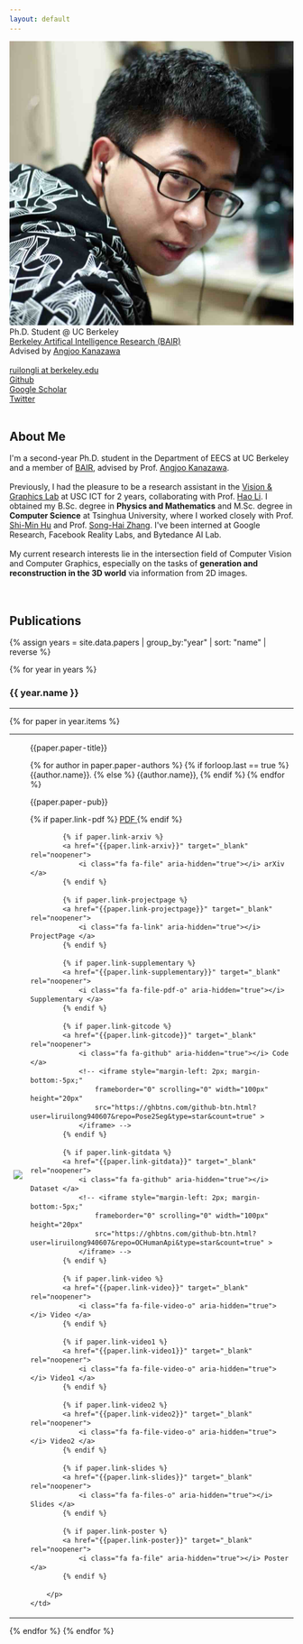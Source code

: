 ```yaml
---
layout: default
---
```


<tr>
    <td><img class="profile-picture" src="files/photo.jpg"></td>
    <td><div class="profile-doc">
		Ph.D. Student @ UC Berkeley<br> 
		<a href="{{site.webs.BAIR}}" target="_blank" rel="noopener">Berkeley Artifical Intelligence Research (BAIR)</a> <br>
		Advised by <a href="{{site.webs.Angjoo_Kanazawa}}" target="_blank" rel="noopener">Angjoo Kanazawa</a><br> 
		<br> 
		<a href="mailto:ruilongl@usc.edu">
			<i class="fa fa-envelope" aria-hidden="true"></i> ruilongli at berkeley.edu </a> <br> 
		<a href="https://github.com/liruilong940607">
			<i class="fa fa-github" aria-hidden="true"></i> Github </a> <br> 
		<a href="https://scholar.google.com/citations?user=Pz8G-koAAAAJ&hl=en">
			<i class="fa fa-google" aria-hidden="true"></i> Google Scholar </a> <br> 
		<!-- <a href="https://www.linkedin.com/in/ruilong-li-26b577172/">
			<i class="fa fa-linkedin" aria-hidden="true"></i> LinkedIn </a> <br>  -->
		<a href="https://twitter.com/ruilong_li">
			<i class="fa fa-twitter" aria-hidden="true"></i> Twitter </a> <br> 
	</div></td>
</tr>


<br> 


## About Me

<p>
I'm a second-year Ph.D. student in the Department of EECS at UC Berkeley and a member of <a href="{{site.webs.BAIR}}" target="_blank" rel="noopener">BAIR</a>, advised by Prof. <a href="{{site.webs.Angjoo_Kanazawa}}" target="_blank" rel="noopener">Angjoo Kanazawa</a>. 
<br> <br> 
Previously, I had the pleasure to be a research assistant in the <a href="{{site.webs.VGL}}" target="_blank" rel="noopener">Vision &amp; Graphics Lab</a> at USC ICT for 2 years, collaborating with Prof. <a href="{{site.webs.Hao_Li}}" target="_blank" rel="noopener">Hao Li</a>. I obtained my B.Sc. degree in <b>Physics and Mathematics</b> and M.Sc. degree in <b>Computer Science</b> at Tsinghua University, where I worked closely with Prof.  <a href="{{site.webs.Shi-Min_Hu}}" target="_blank" rel="noopener">Shi-Min Hu</a> and Prof. <a href="{{site.webs.Song-Hai_Zhang}}" target="_blank" rel="noopener">Song-Hai Zhang</a>. I've been interned at Google Research, Facebook Reality Labs, and Bytedance AI Lab.
<br> <br> 
My current research interests lie in the intersection field of Computer Vision and Computer Graphics, especially on the tasks of <b>generation and reconstruction in the 3D world</b> via information from 2D images. 
<br> <br> 

<br>
</p>

## Publications

{% assign years = site.data.papers | group_by:"year" | sort: "name" | reverse %}

{% for year in years %}

### {{ year.name }}	
---

{% for paper in year.items %}
<table class="paper-list">
  <tr>
    <td><img class="paper-logo" src="{{paper.paper-logo}}"></td>
    <td>
		<p class="paper-title">{{paper.paper-title}}</p>  
		<p class="paper-authors">
			{% for author in paper.paper-authors %}
				{% if forloop.last == true %}
					{{author.name}}.
				{% else %}
					{{author.name}},
				{% endif %}
			{% endfor %}
		</p>
		<p class="paper-pub">{{paper.paper-pub}}</p>
		<p class="paper-links">
			{% if paper.link-pdf %}
			<a href="{{paper.link-pdf}}" target="_blank" rel="noopener">
				<i class="fa fa-file-pdf-o" aria-hidden="true"></i> PDF </a>
			{% endif %}

			{% if paper.link-arxiv %}
			<a href="{{paper.link-arxiv}}" target="_blank" rel="noopener">
				<i class="fa fa-file" aria-hidden="true"></i> arXiv </a> 
			{% endif %}

			{% if paper.link-projectpage %}
			<a href="{{paper.link-projectpage}}" target="_blank" rel="noopener">
				<i class="fa fa-link" aria-hidden="true"></i> ProjectPage </a>  
			{% endif %}

			{% if paper.link-supplementary %}
			<a href="{{paper.link-supplementary}}" target="_blank" rel="noopener">
				<i class="fa fa-file-pdf-o" aria-hidden="true"></i> Supplementary </a>  
			{% endif %}

			{% if paper.link-gitcode %}
			<a href="{{paper.link-gitcode}}" target="_blank" rel="noopener">
				<i class="fa fa-github" aria-hidden="true"></i> Code </a>  
				<!-- <iframe style="margin-left: 2px; margin-bottom:-5px;" 
					frameborder="0" scrolling="0" width="100px" height="20px"
	                src="https://ghbtns.com/github-btn.html?user=liruilong940607&repo=Pose2Seg&type=star&count=true" >
	        	</iframe> -->
	        {% endif %}

	        {% if paper.link-gitdata %}
			<a href="{{paper.link-gitdata}}" target="_blank" rel="noopener">
				<i class="fa fa-github" aria-hidden="true"></i> Dataset </a> 
				<!-- <iframe style="margin-left: 2px; margin-bottom:-5px;" 
					frameborder="0" scrolling="0" width="100px" height="20px"
	                src="https://ghbtns.com/github-btn.html?user=liruilong940607&repo=OCHumanApi&type=star&count=true" >
	        	</iframe> -->
	        {% endif %}

	        {% if paper.link-video %}
	        <a href="{{paper.link-video}}" target="_blank" rel="noopener">
				<i class="fa fa-file-video-o" aria-hidden="true"></i> Video </a> 
			{% endif %}

			{% if paper.link-video1 %}
	        <a href="{{paper.link-video1}}" target="_blank" rel="noopener">
				<i class="fa fa-file-video-o" aria-hidden="true"></i> Video1 </a> 
			{% endif %}

			{% if paper.link-video2 %}
	        <a href="{{paper.link-video2}}" target="_blank" rel="noopener">
				<i class="fa fa-file-video-o" aria-hidden="true"></i> Video2 </a> 
			{% endif %}

			{% if paper.link-slides %}
	        <a href="{{paper.link-slides}}" target="_blank" rel="noopener">
				<i class="fa fa-files-o" aria-hidden="true"></i> Slides </a> 
			{% endif %}

			{% if paper.link-poster %}
	        <a href="{{paper.link-poster}}" target="_blank" rel="noopener">
				<i class="fa fa-file" aria-hidden="true"></i> Poster </a> 
			{% endif %}

		</p>
	</td>
  </tr>
</table>
{% endfor %}
{% endfor %}

<!-- See [full publication list](full_pubs.html). -->


